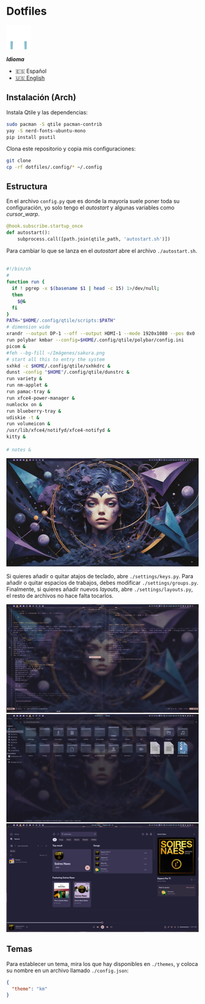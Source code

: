 # Dotfiles

![km](./.config/qtile/assets/logo64x64_dark.png)

**_Idioma_**

- 🇪🇸 Español
- [🇺🇸 English](./README.md)

## Instalación (Arch)

Instala Qtile y las dependencias:

```bash
sudo pacman -S qtile pacman-contrib
yay -S nerd-fonts-ubuntu-mono
pip install psutil
```

Clona este repositorio y copia mis configuraciones:

```bash
git clone
cp -rf dotfiles/.config/* ~/.config
```

## Estructura

En el archivo `config.py` que es donde la mayoría suele poner toda su
configuración, yo solo tengo el _autostart_ y algunas variables como
_cursor_warp_.

```python
@hook.subscribe.startup_once
def autostart():
    subprocess.call([path.join(qtile_path, 'autostart.sh')])
```

Para cambiar lo que se lanza en el _autostart_ abre el archivo
`./autostart.sh`.

```bash

#!/bin/sh
#
function run {
  if ! pgrep -x $(basename $1 | head -c 15) 1>/dev/null;
  then
    $@&
  fi
}
PATH="$HOME/.config/qtile/scripts:$PATH"
# dimension wide
xrandr --output DP-1 --off --output HDMI-1 --mode 1920x1080 --pos 0x0 --rotate normal --output DVI-I-1 --mode 1280x1024 --pos 320x1080 --rotate normal
run polybar kmbar --config=$HOME/.config/qtile/polybar/config.ini
picom &
#feh --bg-fill ~/Imágenes/sakura.png
# start all this to entry the system
sxhkd -c $HOME/.config/qtile/sxhkdrc &
dunst -config "$HOME"/.config/qtile/dunstrc &
run variety &
run nm-applet &
run pamac-tray &
run xfce4-power-manager &
numlockx on &
run blueberry-tray &
udiskie -t &
run volumeicon &
/usr/lib/xfce4/notifyd/xfce4-notifyd &
kitty &

# notes &

```

![screen1](./screenshot/1.png)

Si quieres añadir o quitar atajos de teclado, abre `./settings/keys.py`.
Para añadir o quitar espacios de trabajos, debes modificar
`./settings/groups.py`. Finalmente, si quieres añadir nuevos _layouts_,
abre `./settings/layouts.py`, el resto de archivos no hace falta tocarlos.

![screen2](./screenshot/2.png)
![screen3](./screenshot/3.png)
![screen4](./screenshot/4.png)

## Temas

Para establecer un tema, mira los que hay disponibles en `./themes`, y
coloca su nombre en un archivo llamado `./config.json`:

```json
{
  "theme": "km"
}
```
